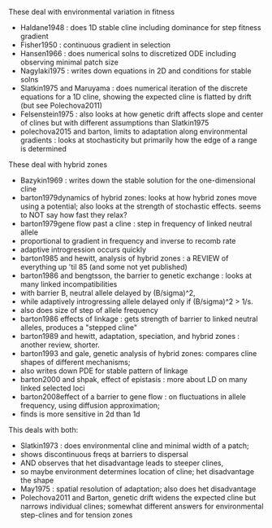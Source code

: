 These deal with environmental variation in fitness
* Haldane1948 : does 1D stable cline including dominance for step fitness gradient
* Fisher1950 : continuous gradient in selection
* Hansen1966 : does numerical solns to discretized ODE including observing minimal patch size
* Nagylaki1975 : writes down equations in 2D and conditions for stable solns
* Slatkin1975 and Maruyama : does numerical iteration of the discrete equations for a 1D cline, showing the expected cline is flatted by drift (but see Polechova2011)
* Felsenstein1975 : also looks at how genetic drift affects slope and center of clines but with different assumptions than Slatkin1975
* polechova2015 and barton, limits to adaptation along environmental gradients : looks at stochasticity but primarily how the edge of a range is determined

These deal with hybrid zones
* Bazykin1969 : writes down the stable solution for the one-dimensional cline
* barton1979dynamics of hybrid zones: looks at how hybrid zones move using a potential; also looks at the strength of stochastic effects. seems to NOT say how fast they relax?
* barton1979gene flow past a cline : step in frequency of linked neutral allele 
*    proportional to gradient in frequency and inverse to recomb rate
*    adaptive introgression occurs quickly 
* barton1985 and hewitt, analysis of hybrid zones : a REVIEW of everything up 'til 85 (and some not yet published)
* barton1986 and bengtsson, the barrier to genetic exchange : looks at many linked incompatibilities
*    with barrier B, neutral allele delayed by (B/sigma)^2, 
*    while adaptively introgressing allele delayed only if (B/sigma)^2 > 1/s.
*    also does size of step of allele frequency
* barton1986 effects of linkage : gets strength of barrier to linked neutral alleles, produces a "stepped cline"
* barton1989 and hewitt, adaptation, speciation, and hybrid zones : another review, shorter.
* barton1993 and gale, genetic analysis of hybrid zones: compares cline shapes of different mechanisms;
*    also writes down PDE for stable pattern of linkage
* barton2000 and shpak, effect of epistasis : more about LD on many linked selected loci
* barton2008effect of a barrier to gene flow : on fluctuations in allele frequency, using diffusion approximation; 
*    finds is more sensitive in 2d than 1d

This deals with both:
* Slatkin1973 : does environmental cline and minimal width of a patch;
*    shows discontinuous freqs at barriers to dispersal
*    AND observes that het disadvantage leads to steeper clines,
*    so maybe environment determines location of cline; het disadvantage the shape
* May1975 : spatial resolution of adaptation; also does het disadvantage
* Polechova2011 and Barton, genetic drift widens the expected cline but narrows individual clines; 
     somewhat different answers for environmental step-clines and for tension zones


